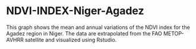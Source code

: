 # NDVI-INDEX-Niger-Agadez
This graph shows the mean and annual variations of the NDVI index for the Agadez region in Niger. The data are extrapolated from the FAO METOP-AVHRR satellite and visualized using Rstudio. 
